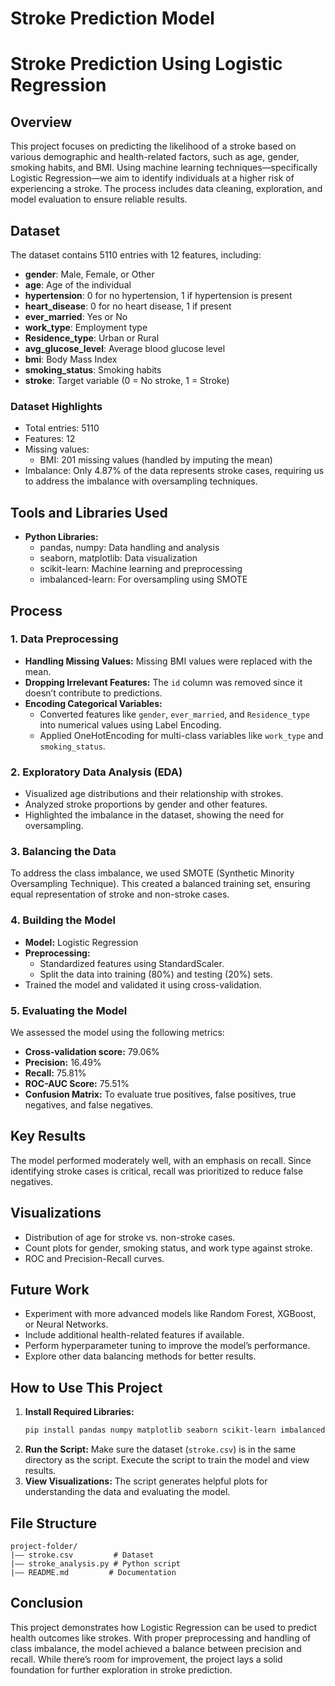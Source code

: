 # Stroke Prediction Model
 # Stroke Prediction Using Logistic Regression

## Overview
This project focuses on predicting the likelihood of a stroke based on various demographic and health-related factors, such as age, gender, smoking habits, and BMI. Using machine learning techniques—specifically Logistic Regression—we aim to identify individuals at a higher risk of experiencing a stroke. The process includes data cleaning, exploration, and model evaluation to ensure reliable results.

## Dataset
The dataset contains 5110 entries with 12 features, including:
- **gender**: Male, Female, or Other
- **age**: Age of the individual
- **hypertension**: 0 for no hypertension, 1 if hypertension is present
- **heart_disease**: 0 for no heart disease, 1 if present
- **ever_married**: Yes or No
- **work_type**: Employment type
- **Residence_type**: Urban or Rural
- **avg_glucose_level**: Average blood glucose level
- **bmi**: Body Mass Index
- **smoking_status**: Smoking habits
- **stroke**: Target variable (0 = No stroke, 1 = Stroke)

### Dataset Highlights
- Total entries: 5110
- Features: 12
- Missing values:
  - BMI: 201 missing values (handled by imputing the mean)
- Imbalance: Only 4.87% of the data represents stroke cases, requiring us to address the imbalance with oversampling techniques.

## Tools and Libraries Used
- **Python Libraries:**
  - pandas, numpy: Data handling and analysis
  - seaborn, matplotlib: Data visualization
  - scikit-learn: Machine learning and preprocessing
  - imbalanced-learn: For oversampling using SMOTE

## Process
### 1. Data Preprocessing
- **Handling Missing Values:** Missing BMI values were replaced with the mean.
- **Dropping Irrelevant Features:** The `id` column was removed since it doesn’t contribute to predictions.
- **Encoding Categorical Variables:**
  - Converted features like `gender`, `ever_married`, and `Residence_type` into numerical values using Label Encoding.
  - Applied OneHotEncoding for multi-class variables like `work_type` and `smoking_status`.

### 2. Exploratory Data Analysis (EDA)
- Visualized age distributions and their relationship with strokes.
- Analyzed stroke proportions by gender and other features.
- Highlighted the imbalance in the dataset, showing the need for oversampling.

### 3. Balancing the Data
To address the class imbalance, we used SMOTE (Synthetic Minority Oversampling Technique). This created a balanced training set, ensuring equal representation of stroke and non-stroke cases.

### 4. Building the Model
- **Model:** Logistic Regression
- **Preprocessing:**
  - Standardized features using StandardScaler.
  - Split the data into training (80%) and testing (20%) sets.
- Trained the model and validated it using cross-validation.

### 5. Evaluating the Model
We assessed the model using the following metrics:
- **Cross-validation score:** 79.06%
- **Precision:** 16.49%
- **Recall:** 75.81%
- **ROC-AUC Score:** 75.51%
- **Confusion Matrix:** To evaluate true positives, false positives, true negatives, and false negatives.

## Key Results
The model performed moderately well, with an emphasis on recall. Since identifying stroke cases is critical, recall was prioritized to reduce false negatives.

## Visualizations
- Distribution of age for stroke vs. non-stroke cases.
- Count plots for gender, smoking status, and work type against stroke.
- ROC and Precision-Recall curves.

## Future Work
- Experiment with more advanced models like Random Forest, XGBoost, or Neural Networks.
- Include additional health-related features if available.
- Perform hyperparameter tuning to improve the model’s performance.
- Explore other data balancing methods for better results.

## How to Use This Project
1. **Install Required Libraries:**
   ```bash
   pip install pandas numpy matplotlib seaborn scikit-learn imbalanced-learn
   ```
2. **Run the Script:**
   Make sure the dataset (`stroke.csv`) is in the same directory as the script. Execute the script to train the model and view results.
3. **View Visualizations:**
   The script generates helpful plots for understanding the data and evaluating the model.

## File Structure
```
project-folder/
|—— stroke.csv         # Dataset
|—— stroke_analysis.py # Python script
|—— README.md         # Documentation
```

## Conclusion
This project demonstrates how Logistic Regression can be used to predict health outcomes like strokes. With proper preprocessing and handling of class imbalance, the model achieved a balance between precision and recall. While there’s room for improvement, the project lays a solid foundation for further exploration in stroke prediction.


